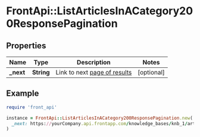 # FrontApi::ListArticlesInACategory200ResponsePagination

## Properties

| Name | Type | Description | Notes |
| ---- | ---- | ----------- | ----- |
| **_next** | **String** | Link to next [page of results](https://dev.frontapp.com/docs/pagination) | [optional] |

## Example

```ruby
require 'front_api'

instance = FrontApi::ListArticlesInACategory200ResponsePagination.new(
  _next: https://yourCompany.api.frontapp.com/knowledge_bases/knb_1/articles?page_token&#x3D;134287aba8eaa55cf366400c63300a75bab0c
)
```


